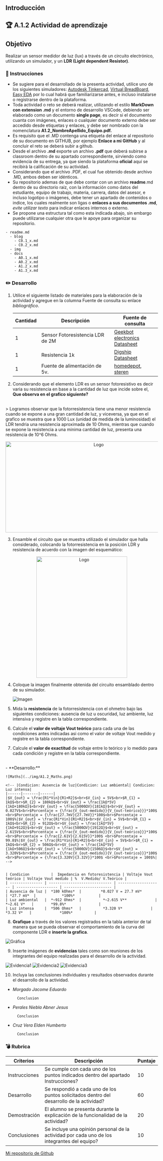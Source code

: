 ## Introducción

## :trophy: A.1.2 Actividad de aprendizaje

## Objetivo

Realizar un sensor medidor de luz (lux) a través de un circuito electrónico, utilizando un simulador, y  un **LDR (Light dependent Resistor)**.

### :blue_book: Instrucciones

- Se sugiere para el desarrollado de la presenta actividad, utilice uno de los siguientes simuladores: [Autodesk Tinkercad](https://www.tinkercad.com/), [Virtual BreadBoard](http://www.virtualbreadboard.com/), [Easy EDA](https://easyeda.com/) por lo cual habrá que familiarizarse antes, e incluso instalarse o registrarse dentro de la plataforma.
- Toda actividad o reto se deberá realizar, utilizando el estilo **MarkDown con extension .md** y el entorno de desarrollo VSCode, debiendo ser elaborado como un documento **single page**, es decir si el documento cuanta con imágenes, enlaces o cualquier documento externo debe ser accedido desde etiquetas y enlaces, y debe ser nombrado con la nomenclatura **A1.2_NombreApellido_Equipo.pdf.**
- Es requisito que el .MD contenga una etiqueta del enlace al repositorio de su documento en GITHUB, por ejemplo **Enlace a mi GitHub** y al concluir el reto se deberá subir a github.
- Desde el archivo **.md** exporte un archivo **.pdf** que deberá subirse a classroom dentro de su apartado correspondiente, sirviendo como evidencia de su entrega, ya que siendo la plataforma **oficial** aquí se recibirá la calificación de su actividad.
- Considerando que el archivo .PDF, el cual fue obtenido desde archivo .MD, ambos deben ser idénticos.
- Su repositorio ademas de que debe contar con un archivo **readme**.md dentro de su directorio raíz, con la información como datos del estudiante, equipo de trabajo, materia, carrera, datos del asesor, e incluso logotipo o imágenes, debe tener un apartado de contenidos o indice, los cuales realmente son ligas o **enlaces a sus documentos .md**, _evite utilizar texto_ para indicar enlaces internos o externo.
- Se propone una estructura tal como esta indicada abajo, sin embargo puede utilizarse cualquier otra que le apoye para organizar su repositorio.
  
```
- readme.md
  - blog
    - C0.1_x.md
    - C0.2_x.md
  - img
  - docs
    - A0.1_x.md
    - A0.2_x.md
    - A1.2_x.md
    - A1.3_x.md
```


### :pencil2: Desarrollo

1. Utilice el siguiente listado de materiales para la elaboración de la actividad y agregue en la columna Fuente de consulta su enlace _bibliográfico_.

    | Cantidad | Descripción                      | Fuente de consulta |
    | -------- | -------------------------------- | ------------------ |
    | 1        | Sensor Fotoresistencia LDR de 2M | [Geekbot electronics](http://www.geekbotelectronics.com/producto/fotoresistencia-gl5537-2mohm/)  <br> [Datasheet](https://datasheetspdf.com/pdf-file/756864/CdS/GL5537-1/1)|
    | 1        | Resistencia 1k                   |[Digship](https://www.digchip.com/datasheets/parts/datasheet/1838/CFR-25JB-1K0.php)<br>[Datasheet](https://www.digchip.com/datasheets/parts/datasheet/1838/CFR-25JB-1K0-pdf.php)|
    | 1        | Fuente de alimentación de 5v.    |    [homedepot](https://www.homedepot.com.mx/seguridad/baterias-y-pilas/baterias-alcalinas-9v-defiant-2-piezas-121591), [steren](https://www.steren.com.mx/regulador-de-voltaje-positivo-5v-1a.html)                |

2. Considerando que el elemento LDR es un sensor fotoresistivo es decir varia su resistencia en base a la cantidad de luz que incide sobre el, **Que observa en el grafico siguiente?** 
<br>
    > Logramos observar que la fotorresistencia tiene una menor resistencia cuando se expone a una gran cantidad de luz, y viceversa, ya que en el grafico se muestra que a 1000 Lux (unidad de medida de la luminosidad) el LDR tendria una resistencia aproximada de 10 Ohms, mientras que cuando se expone la resistencia a una minima cantidad de luz, presenta una resistencia de 10^6 Ohms.
   
<p align="center">
    <img alt="Logo" src="../img/C1.x_Sensor_FotoresistenciaLDR.png" width=600 height=300>
</p>

3. Ensamble el circuito que se muestra utilizado el simulador que halla considerado, colocando la fotorresistencia en la posición LDR y resistencia de acuerdo con la imagen del esquemático:

<p align="center"> 
    <img alt="Logo" src="../img/C1.x_CircuitoSensorFotoresistivo.png" width=300 height=400>
</p>

4. Coloque la imagen finalmente obtenida del circuito ensamblado dentro de su simulador.

    ![Imagen](../img/A1.2_Circuito.png)

5. Mida la **resistencia** de la fotorresistencia con el ohmetro bajo las siguientes condiciones: ausencia de luz u oscuridad,  luz ambiente, luz intensiva y registre en la tabla correspondiente.
6. Calcule el **valor de voltaje Vout teórico** para cada una de las condiciones antes indicadas asi como el valor de voltaje Vout medido  y registre en la tabla correspondiente.
7. Calcule el **valor de exactitud** de voltaje entre lo teórico y lo medido para cada condición  y registre en la tabla correspondiente.
<br> 
    - **Desarrollo:**

    ![Maths](../img/A1.2_Maths.png)

    <!-- |Condicion: Ausencia de luz|Condicion: Luz ambiental| Condicion: Luz intensa|
    |------|-------|------|
    |$V_{out} = \frac{R1*Vin}{R1+R2}$<br>$V_{in} = 5V$<br>$R_{1} = 1kΩ$<br>$R_{2} = 180kΩ$<br>$V_{out} = \frac{1kΩ*5V}{1kΩ+180kΩ}$<br>$V_{out} = \frac{5000ΩV}{181kΩ}$<br>$V_{out} = 0.027V$<br>$Porcentaje = {\frac{V_{out-medido}}{V_{out-teórico}}}*100$ <br>$Porcentaje = {\frac{27.7mV}{27.7mV}}*100$<br>$Porcentaje = 100$%|$V_{out} = \frac{R1*Vin}{R1+R2}$<br>$V_{in} = 5V$<br>$R_{1} = 1kΩ$<br>$R_{2} = 912Ω$<br>$V_{out} = \frac{1kΩ*5V}{1kΩ+912Ω}$<br>$V_{out} = \frac{5000ΩV}{1912Ω}$<br>$V_{out} = 2.615V$<br>$Porcentaje = {\frac{V_{out-medido}}{V_{out-teórico}}}*100$ <br>$Porcentaje = {\frac{2.61V}{2.615V}}*100$ <br>$Porcentaje = 99.8$%|$V_{out} = \frac{R1*Vin}{R1+R2}$<br>$V_{in} = 5V$<br>$R_{1} = 1kΩ$<br>$R_{2} = 506Ω$<br>$V_{out} = \frac{1kΩ*5V}{1kΩ+506Ω}$<br>$V_{out} = \frac{5000ΩV}{1506Ω}$<br>$V_{out} = 3.320V$<br>$Porcentaje = {\frac{V_{out-medido}}{V_{out-teórico}}}*100$ <br>$Porcentaje = {\frac{3.320V}{3.32V}}*100$ <br>$Porcentaje = 100$%| -->


    | Condicion          |  Impedancia en fotoresistencia | Voltaje Vout teórico | Voltaje Vout medido | %  V.Medido/ V.Teórico |
    | --------------- | ----------------------------- | -------------------- | ------------------- | ---------------------- |
    | Ausencia de luz |  *180 kOhms*  |         *0.027 V = 27.7 mV*              | *27.7 mV*  |            *100%*           |
    | Luz ambiental   |  *~912 Ohms*  |          *~2.615 V**             | *~2.61 V*   |        *99.8%*               |
    | Luz intensa     |  *506 Ohms*   |          *3.320 V*             | *3.32 V*   |             *100%*          |

8. **Grafique** a través de los valores registrados en la tabla anterior de tal manera que se pueda observar el comportamiento de la curva del componente LDR e **inserte la grafica**.

![Gráfica](../img/A1.2_Grafica.png)

9.  Inserte imágenes de **evidencias** tales como son reuniones  de los integrantes del equipo realizadas para el desarrollo de la actividad.

![Evidencia1](../img/A1.2_Evidencia1.png)
![Evidencia2](../img/A1.2_Evidencia2.png)
![Evidencia3](../img/A1.2_Evidencia3.png)

10.   Incluya las conclusiones individuales y resultados observados durante el desarrollo de la actividad.

- *Morgado Jacome Eduardo*

        Conclusion

- *Perales Niebla Abner Jesus*

        Conclusion

- *Cruz Vera Elden Humberto*

        Conclusion


### :bomb: Rubrica

| Criterios     | Descripción                                                                                  | Puntaje |
| ------------- | -------------------------------------------------------------------------------------------- | ------- |
| Instrucciones | Se cumple con cada uno de los puntos indicados dentro del apartado Instrucciones?            | 10      |  | 5 |
| Desarrollo    | Se respondió a cada uno de los puntos solicitados dentro del desarrollo de la actividad?     | 60      |
| Demostración  | El alumno se presenta durante la explicación de la funcionalidad de la actividad?            | 20      |
| Conclusiones  | Se incluye una opinión personal de la actividad  por cada uno de los integrantes del equipo? | 10      |

[Mi repositorio de Github](https://github.com/CruzVeraEldenHumberto/Sistemas-Programables)